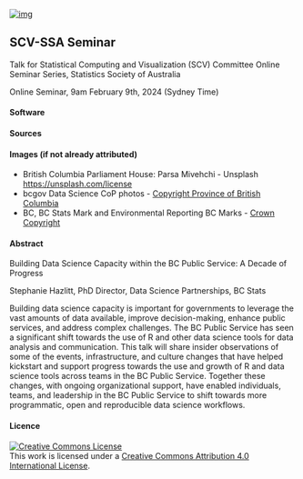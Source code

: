 [![img](https://img.shields.io/badge/Lifecycle-Maturing-007EC6)](https://github.com/bcgov/repomountie/blob/master/doc/lifecycle-badges.md)

## SCV-SSA Seminar

Talk for  Statistical Computing and Visualization (SCV) Committee Online Seminar Series, Statistics Society of Australia

Online Seminar, 9am February 9th, 2024 (Sydney Time)


#### Software


#### Sources


#### Images (if not already attributed)
- British Columbia Parliament House: Parsa Mivehchi - Unsplash https://unsplash.com/license
- bcgov Data Science CoP photos - [Copyright Province of British Columbia](https://www2.gov.bc.ca/gov/content/home/copyright)
- BC, BC Stats Mark and Environmental Reporting BC Marks - [Crown Copyright](https://www2.gov.bc.ca/gov/content?id=202ADEEF3B3840E99ABAB3D1D1A5007B) 

#### Abstract
Building Data Science Capacity within the BC Public Service: A Decade of Progress

Stephanie Hazlitt, PhD
Director, Data Science Partnerships, BC Stats

Building data science capacity is important for governments to leverage the vast amounts of data available, improve decision-making, enhance public services, and address complex challenges. The BC Public Service has seen a significant shift towards the use of R and other data science tools for data analysis and communication. This talk will share insider observations of some of the events, infrastructure, and culture changes that have helped kickstart and support progress towards the use and growth of R and data science tools across teams in the BC Public Service. Together these changes, with ongoing organizational support, have enabled individuals, teams, and leadership in the BC Public Service to shift towards more programmatic, open and reproducible data science workflows.

#### Licence

<a rel="license" href="http://creativecommons.org/licenses/by/4.0/"><img alt="Creative Commons License" style="border-width:0" src="https://i.creativecommons.org/l/by/4.0/88x31.png" /></a><br />This
work is licensed under a
<a rel="license" href="http://creativecommons.org/licenses/by/4.0/">Creative
Commons Attribution 4.0 International License</a>.

